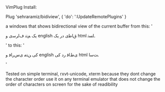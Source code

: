 VimPlug Install:

Plug 'sehraramiz/bidiview', { 'do': ':UpdateRemotePlugins' }


<p dir="rtl">

</p>

a windows that shows bidirectional view of the current buffer
from this:
  '<p>یک ﻢﺘﻧ ﻑﺍﺮﺳی ﻭ english ﻕﺎﻃی ﺩﺭ یک html ﺎﺴﺗ.</p>'
to this:
  '<p>کی ﻦﺘﻣ یﺱﺭﺎﻓ ﻭ english یﻁﺎﻗ ﺭﺩ کی html ﺖﺳﺍ.</p>'

Tested on simple terminal, rxvt-unicode, xterm because they dont change the character
order
use it on any terminal emulator that does not change the order of characters on screen
for the sake of readibility

